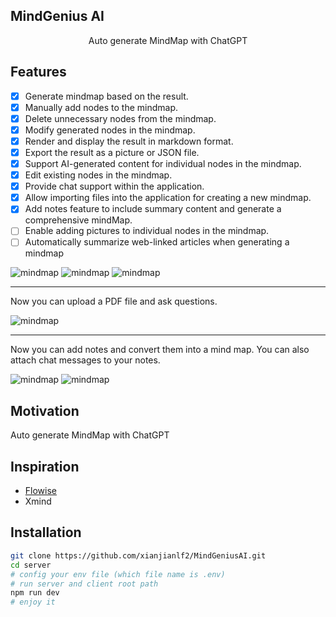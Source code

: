 

## MindGenius AI

<center>Auto generate MindMap with ChatGPT</center>

## Features
- [x] Generate mindmap based on the result.
- [x] Manually add nodes to the mindmap.
- [x] Delete unnecessary nodes from the mindmap.
- [x] Modify generated nodes in the mindmap.
- [x] Render and display the result in markdown format.
- [x] Export the result as a picture or JSON file.
- [x] Support AI-generated content for individual nodes in the mindmap.
- [x] Edit existing nodes in the mindmap.
- [x] Provide chat support within the application.
- [x] Allow importing files into the application for creating a new mindmap. 
- [x] Add notes feature to include summary content and generate a comprehensive mindMap. 
- [ ] Enable adding pictures to individual nodes in the mindmap. 
- [ ] Automatically summarize web-linked articles when generating a mindmap

![mindmap](https://github.com/xianjianlf2/MindGeniusAI/blob/main/markdownImg/newSample.png?raw=true)
![mindmap](https://github.com/xianjianlf2/MindGeniusAI/blob/main/markdownImg/newDemo.gif?raw=true)
![mindmap](https://github.com/xianjianlf2/MindGeniusAI/blob/main/markdownImg/brainStorm.gif?raw=true)

---

Now you can upload a PDF file and ask questions.

![mindmap](https://github.com/xianjianlf2/MindGeniusAI/blob/main/markdownImg/uploadFile.png?raw=true)

---

Now you can add notes and convert them into a mind map. You can also attach chat messages to your notes.

![mindmap](https://github.com/xianjianlf2/MindGeniusAI/blob/main/markdownImg/note.png?raw=true)
![mindmap](https://github.com/xianjianlf2/MindGeniusAI/blob/main/markdownImg/edit.gif?raw=true)


## Motivation

Auto generate MindMap with ChatGPT

## Inspiration
- [Flowise](https://github.com/FlowiseAI/Flowise)
- Xmind

## Installation
```bash
git clone https://github.com/xianjianlf2/MindGeniusAI.git
cd server
# config your env file (which file name is .env)
# run server and client root path
npm run dev
# enjoy it
```
